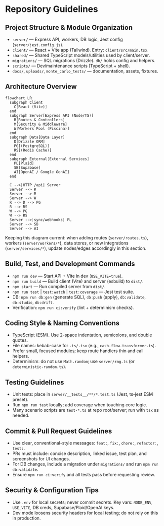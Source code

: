 # Repository Guidelines

## Project Structure & Module Organization
- `server/` — Express API, workers, DB logic, Jest config (`server/jest.config.js`).
- `client/` — React + Vite app (Tailwind). Entry: `client/src/main.tsx`.
- `shared/` — Shared TypeScript models/utilities used by client/server.
- `migrations/` — SQL migrations (Drizzle). `db/` holds config and helpers.
- `scripts/` — Dev/maintenance scripts (TypeScript + shell).
- `docs/`, `uploads/`, `monte_carlo_tests/` — documentation, assets, fixtures.

## Architecture Overview
```mermaid
flowchart LR
  subgraph Client
    C[React (Vite)]
  end
  subgraph Server[Express API (Node/TS)]
    R[Routes & Controllers]
    M[Security & Middleware]
    W[Workers Pool (Piscina)]
  end
  subgraph Data[Data Layer]
    D[Drizzle ORM]
    PG[(PostgreSQL)]
    RS[(Redis Cache)]
  end
  subgraph External[External Services]
    PL[Plaid]
    SB[Supabase]
    AI[OpenAI / Google GenAI]
  end

  C -->|HTTP /api| Server
  Server --> R
  Server --> M
  Server --> W
  R --> D --> PG
  R --> RS
  W --> PG
  W --> RS
  Server -->|sync/webhooks| PL
  Server --> SB
  Server --> AI
```
Keeping this diagram current: when adding routes (`server/routes.ts`), workers (`server/workers/*`), data stores, or new integrations (`server/services/*`), update nodes/edges accordingly in this section.

## Build, Test, and Development Commands
- `npm run dev` — Start API + Vite in dev (`USE_VITE=true`).
- `npm run build` — Build client (Vite) and server (esbuild) to `dist/`.
- `npm start` — Run compiled server from `dist/`.
- `npm run test` | `test:watch` | `test:coverage` — Jest test suite.
- DB: `npm run db:gen` (generate SQL), `db:push` (apply), `db:validate`, `db:studio`, `db:drift`.
- Verification: `npm run ci:verify` (lint + determinism checks).

## Coding Style & Naming Conventions
- TypeScript (ESM). Use 2-space indentation, semicolons, and double quotes.
- File names: kebab-case for `.ts/.tsx` (e.g., `cash-flow-transformer.ts`).
- Prefer small, focused modules; keep route handlers thin and call helpers.
- Determinism: do not use `Math.random`; use `server/rng.ts` (or `deterministic-random.ts`).

## Testing Guidelines
- Unit tests: place in `server/__tests__/**/*.test.ts` (Jest, ts-jest ESM preset).
- Run `npm run test` locally; add coverage when touching core logic.
- Many scenario scripts are `test-*.ts` at repo root/server; run with `tsx` as needed.

## Commit & Pull Request Guidelines
- Use clear, conventional-style messages: `feat:`, `fix:`, `chore:`, `refactor:`, `test:`.
- PRs must include: concise description, linked issue, test plan, and screenshots for UI changes.
- For DB changes, include a migration under `migrations/` and run `npm run db:validate`.
- Ensure `npm run ci:verify` and all tests pass before requesting review.

## Security & Configuration Tips
- Use `.env` for local secrets; never commit secrets. Key vars: `NODE_ENV`, `USE_VITE`, DB creds, Supabase/Plaid/OpenAI keys.
- Dev mode loosens security headers for local testing; do not rely on this in production.
